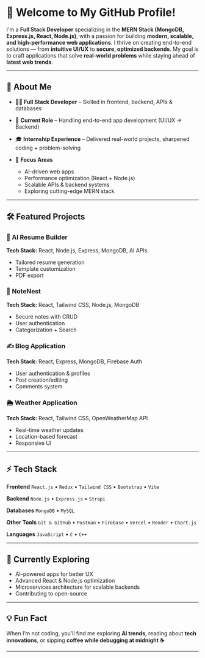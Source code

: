 

# 👋 Welcome to My GitHub Profile!

I'm a **Full Stack Developer** specializing in the **MERN Stack (MongoDB, Express.js, React, Node.js)**, with a passion for building **modern, scalable, and high-performance web applications**.
I thrive on creating end-to-end solutions — from **intuitive UI/UX** to **secure, optimized backends**. My goal is to craft applications that solve **real-world problems** while staying ahead of **latest web trends**.

---

## 🚀 About Me

* 👨‍💻 **Full Stack Developer** – Skilled in frontend, backend, APIs & databases
* 💼 **Current Role** – Handling end-to-end app development (UI/UX → Backend)
* 🎓 **Internship Experience** – Delivered real-world projects, sharpened coding + problem-solving
* 🌟 **Focus Areas**

  * AI-driven web apps
  * Performance optimization (React + Node.js)
  * Scalable APIs & backend systems
  * Exploring cutting-edge MERN stack

---

## 🛠 Featured Projects

### 🤖 AI Resume Builder

**Tech Stack:** React, Node.js, Express, MongoDB, AI APIs

* Tailored resume generation
* Template customization
* PDF export

### 📒 NoteNest

**Tech Stack:** React, Tailwind CSS, Node.js, MongoDB

* Secure notes with CRUD
* User authentication
* Categorization + Search

### ✍️ Blog Application

**Tech Stack:** React, Express, MongoDB, Firebase Auth

* User authentication & profiles
* Post creation/editing
* Comments system

### 🌦 Weather Application

**Tech Stack:** React, Tailwind CSS, OpenWeatherMap API

* Real-time weather updates
* Location-based forecast
* Responsive UI

---

## ⚡ Tech Stack

**Frontend**
`React.js` • `Redux` • `Tailwind CSS` • `Bootstrap` • `Vite`

**Backend**
`Node.js` • `Express.js` • `Strapi`

**Databases**
`MongoDB` • `MySQL`

**Other Tools**
`Git & GitHub` • `Postman` • `Firebase` • `Vercel` • `Render` • `Chart.js`

**Languages**
`JavaScript` • `C` • `C++`

---

## 🌱 Currently Exploring

* AI-powered apps for better UX
* Advanced React & Node.js optimization
* Microservices architecture for scalable backends
* Contributing to open-source





---

## 💡 Fun Fact

When I’m not coding, you’ll find me exploring **AI trends**, reading about **tech innovations**, or sipping **coffee while debugging at midnight ☕**

---


